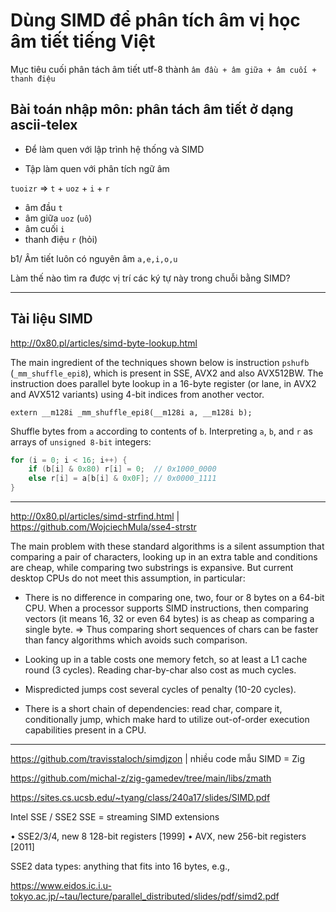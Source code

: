 # Dùng SIMD để phân tích âm vị học âm tiết tiếng Việt

Mục tiêu cuối phân tách âm tiết utf-8 thành `âm đầu + âm giữa + âm cuối + thanh điệu`


## Bài toán nhập môn: phân tách âm tiết ở dạng ascii-telex

* Để làm quen với lập trình hệ thống và SIMD

* Tập làm quen với phân tích ngữ âm

`tuoizr` => `t` + `uoz` + `i` + `r`
- âm đầu `t`
- âm giữa `uoz` (`uô`)
- âm cuối `i`
- thanh điệu `r` (hỏi)

b1/ Âm tiết luôn có nguyên âm `a,e,i,o,u`

Làm thế nào tìm ra được vị trí các ký tự này trong chuỗi bằng SIMD?

- - -


## Tài liệu SIMD

http://0x80.pl/articles/simd-byte-lookup.html

The main ingredient of the techniques shown below is instruction `pshufb` (`_mm_shuffle_epi8`), which is present in SSE, AVX2 and also AVX512BW. The instruction does parallel byte lookup in a 16-byte register (or lane, in AVX2 and AVX512 variants) using 4-bit indices from another vector.

`extern __m128i _mm_shuffle_epi8(__m128i a, __m128i b);`

Shuffle bytes from `a` according to contents of `b`.
Interpreting `a`, `b`, and `r` as arrays of `unsigned 8-bit` integers:

```c like algo:
for (i = 0; i < 16; i++) {
 	if (b[i] & 0x80) r[i] = 0;  // 0x1000_0000
	else r[i] = a[b[i] & 0x0F]; // 0x0000_1111
}
```

- - -


http://0x80.pl/articles/simd-strfind.html | https://github.com/WojciechMula/sse4-strstr


The main problem with these standard algorithms is a silent assumption that comparing a pair of characters, looking up in an extra table and conditions are cheap, while comparing two substrings is expansive. But current desktop CPUs do not meet this assumption, in particular:


* There is no difference in comparing one, two, four or 8 bytes on a 64-bit CPU. When a processor supports SIMD instructions, then comparing vectors (it means 16, 32 or even 64 bytes) is as cheap as comparing a single byte. => Thus comparing short sequences of chars can be faster than fancy algorithms which avoids such comparison.

* Looking up in a table costs one memory fetch, so at least a L1 cache round (3 cycles). Reading char-by-char also cost as much cycles.

* Mispredicted jumps cost several cycles of penalty (10-20 cycles).

* There is a short chain of dependencies: read char, compare it, conditionally jump, which make hard to utilize out-of-order execution capabilities present in a CPU.


- - -


https://github.com/travisstaloch/simdjzon | nhiều code mẫu SIMD = Zig


https://github.com/michal-z/zig-gamedev/tree/main/libs/zmath


https://sites.cs.ucsb.edu/~tyang/class/240a17/slides/SIMD.pdf

Intel SSE / SSE2
SSE = streaming SIMD extensions

• SSE2/3/4, new 8 128-bit registers [1999]
• AVX, new 256-bit registers [2011]

SSE2 data types: anything that fits into 16 bytes, e.g.,


https://www.eidos.ic.i.u-tokyo.ac.jp/~tau/lecture/parallel_distributed/slides/pdf/simd2.pdf